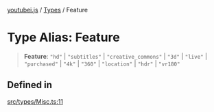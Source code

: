 [youtubei.js](../../../README.md) / [Types](../README.md) / Feature

# Type Alias: Feature

> **Feature**: `"hd"` \| `"subtitles"` \| `"creative_commons"` \| `"3d"` \| `"live"` \| `"purchased"` \| `"4k"` \| `"360"` \| `"location"` \| `"hdr"` \| `"vr180"`

## Defined in

[src/types/Misc.ts:11](https://github.com/LuanRT/YouTube.js/blob/e54e499ff553dab51e6d9d1aebc090b50fec29ba/src/types/Misc.ts#L11)

